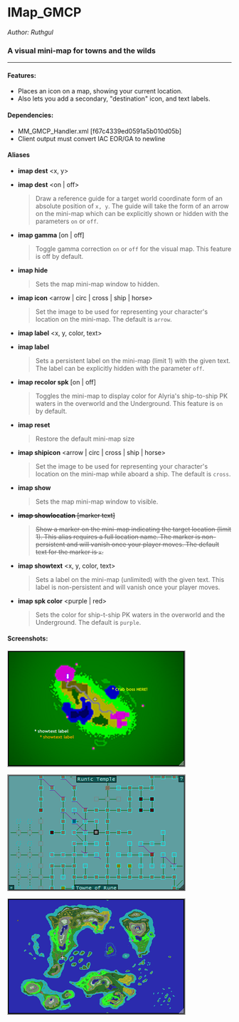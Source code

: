 # IMap_GMCP

*Author: Ruthgul*<br />

### A visual mini-map for towns and the wilds
---
#### Features:
* Places an icon on a map, showing your current location.
* Also lets you add a secondary, "destination" icon, and text labels.

#### Dependencies:
* MM_GMCP_Handler.xml [f67c4339ed0591a5b010d05b]
* Client output must convert IAC EOR/GA to newline

#### Aliases
* **imap dest** <x, y>
* **imap dest** <on | off>
  > Draw a reference guide for a target world coordinate form of an absolute position of `x, y`. The guide will take the form of an arrow on the mini-map which can be explicitly shown or hidden with the parameters `on` or `off`.

* **imap gamma** [on | off]
  > Toggle gamma correction `on` or `off` for the visual map. This feature is off by default.

* **imap hide**
  > Sets the map mini-map window to hidden.

* **imap icon** <arrow | circ | cross | ship | horse>
  > Set the image to be used for representing your character's location on the mini-map. The default is `arrow`.

* **imap label** <x, y, color, text>
* **imap label** <off>
  > Sets a persistent label on the mini-map (limit 1) with the given text. The label can be explicitly hidden with the parameter `off`.

* **imap recolor spk** [on | off]
  > Toggles the mini-map to display color for Alyria's ship-to-ship PK waters in the overworld and the Underground. This feature is `on` by default.

* **imap reset**
  > Restore the default mini-map size

* **imap shipicon** <arrow | circ | cross | ship | horse>
  > Set the image to be used for representing your character's location on the mini-map while aboard a ship. The default is `cross`.

* **imap show**
  > Sets the map mini-map window to visible.

* ~~**imap showlocation** <location> [marker text]~~
  > ~~Show a marker on the mini-map indicating the target location (limit 1). This alias requires a full location name. The marker is non-persistent and will vanish once your player moves. The default text for the marker is `x`.~~

* **imap showtext** <x, y, color, text>
  > Sets a label on the mini-map (unlimited) with the given text. This label is non-persistent and will vanish once your player moves.

* **imap spk color** <purple | red>
  > Sets the color for ship-t-ship PK waters in the overworld and the Underground. The default is `purple`.

#### Screenshots:
![screenshot-captures](assets/images/imap_gmcp_1.png)

![screenshot-captures](assets/images/imap_gmcp_2.png)

![screenshot-captures](assets/images/imap_gmcp_3.png)
